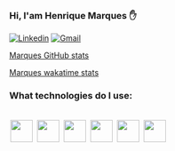 ### Hi, I'am Henrique Marques ✋
[![Linkedin](https://img.shields.io/badge/LinkedIn-0077B5?style=for-the-badge&logo=linkedin&logoColor=white)](https://www.linkedin.com/in/hmss7/)
[![Gmail](https://img.shields.io/badge/Gmail-D14836?style=for-the-badge&logo=gmail&logoColor=white)](henriqueplanet6@gmail.com)

[Marques GitHub stats](https://github-readme-stats.vercel.app/api?username=Henrique123-Marques&show_icons=true&theme=dracula)

[Marques wakatime stats](https://github-readme-stats.vercel.app/api/top-langs/?username={Henrique123-Marques}&theme=dracula)

### What technologies do I use:
<div style = "display_block"><br/>
   <img src="https://cdn.jsdelivr.net/gh/devicons/devicon/icons/html5/html5-original.svg" width="40" height="40" style="max-width: 100%; margin:0 2px; align: center"/>
   <img src="https://cdn.jsdelivr.net/gh/devicons/devicon/icons/css3/css3-original.svg" width="40" height="40" style="max-width: 100%; margin:0 2px;"/>
   <img src="https://cdn.jsdelivr.net/gh/devicons/devicon/icons/javascript/javascript-original.svg" width="40" height="40" style="max-width: 100%; margin:0 2px;"/>
   <img src="https://cdn.jsdelivr.net/gh/devicons/devicon/icons/python/python-original.svg" width="40" height="40" style="max-width: 100%; margin:0 2px;"/>
   <img src="https://cdn.jsdelivr.net/gh/devicons/devicon/icons/django/django-plain.svg" width="40" height="40" style="max-width: 100%; margin:0 2px;"/>       
   <img src="https://cdn.jsdelivr.net/gh/devicons/devicon/icons/wordpress/wordpress-plain.svg" width="40" height="40" style="max-width: 100%; margin:0 2px;"/>       
</div>

